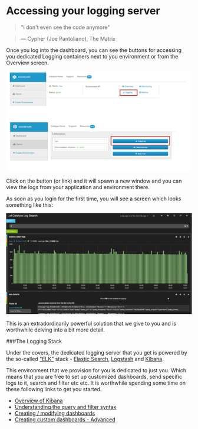 # Accessing your logging server

> "I don't even see the code anymore"

> — Cypher (Joe Pantoliano), The Matrix

Once you log into the dashboard, you can see the buttons for accessing you dedicated Logging containers next to you environment or from the Overview screen.

![Accessing Logging Environment](../pics/34.access.logging.png)

Click on the button (or link) and it will spawn a new window and you can view the logs from your application and environment there.

As soon as you login for the first time, you will see a screen which looks something like this:

![View Logging](../pics/35.view.logging.png)

This is an extradordinarily powerful solution that we give to you and is worthwhile delving into a bit more detail.


###The Logging Stack

Under the covers, the dedicated logging server that you get is powered by the so-called ["ELK"](http://www.elasticsearch.org/) stack - [Elastic Search](http://www.elasticsearch.org/overview/elasticsearch/), [Logstash](http://www.elasticsearch.org/overview/logstash/) and [Kibana](http://www.elasticsearch.org/overview/kibana/). 

This environment that we provision for you is dedicated to just you. Which means that you are free to set up customized dashboards, send specific logs to it, search and filter etc etc. It is worthwhile spending some time on these following links to get you started. 

- [Overview of Kibana](http://www.elasticsearch.org/guide/en/kibana/current/index.html) 
- [Understanding the query and filter syntax](http://www.elasticsearch.org/guide/en/kibana/current/working-with-queries-and-filters.html)
- [Creating / modifying dashboards](http://www.elasticsearch.org/guide/en/kibana/current/rows-and-panels.html)
- [Creating custom dashboards - Advanced](http://www.elasticsearch.org/guide/en/kibana/current/_dashboard_schema.html)
